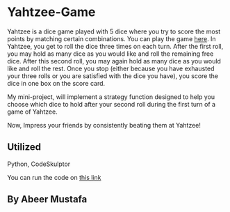 # Yahtzee-Game

Yahtzee is a dice game played with 5 dice where you try to score the most points by matching certain combinations. You can play the game [here](https://cardgames.io/yahtzee/). In Yahtzee, you get to roll the dice three times on each turn. After the first roll, you may hold as many dice as you would like and roll the remaining free dice. After this second roll, you may again hold as many dice as you would like and roll the rest. Once you stop (either because you have exhausted your three rolls or you are satisfied with the dice you have), you score the dice in one box on the score card.

My mini-project,  will implement a strategy function designed to help you choose which dice to hold after your second roll during the first turn of a game of Yahtzee.

Now, Impress your friends by consistently beating them at Yahtzee!

## Utilized

Python, CodeSkulptor

You can run the code on [this link](http://www.codeskulptor.org/#user48_aEOnsRQ2oi_36.py)


## By Abeer Mustafa
